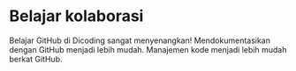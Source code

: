 # Belajar kolaborasi
Belajar GitHub di Dicoding sangat menyenangkan!
Mendokumentasikan dengan GitHub menjadi lebih mudah.
Manajemen kode menjadi lebih mudah berkat GitHub.

